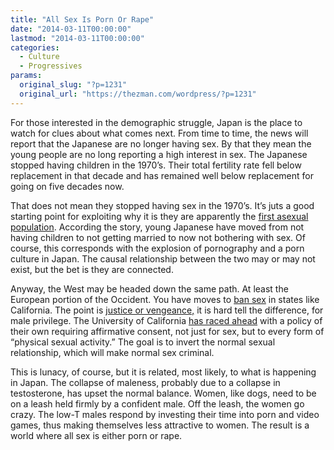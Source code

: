 ```yaml
---
title: "All Sex Is Porn Or Rape"
date: "2014-03-11T00:00:00"
lastmod: "2014-03-11T00:00:00"
categories:
  - Culture
  - Progressives
params:
  original_slug: "?p=1231"
  original_url: "https://thezman.com/wordpress/?p=1231"
---
```


For those interested in the demographic struggle, Japan is the place to
watch for clues about what comes next. From time to time, the news will
report that the Japanese are no longer having sex. By that they mean the
young people are no long reporting a high interest in sex. The Japanese
stopped having children in the 1970’s. Their total fertility rate fell
below replacement in that decade and has remained well below replacement
for going on five decades now.

That does not mean they stopped having sex in the 1970’s. It’s juts a
good starting point for exploiting why it is they are apparently the <a
href="https://www.theguardian.com/world/2013/oct/20/young-people-japan-stopped-having-sex"
rel="noopener noreferrer" target="_blank">first asexual population</a>.
According the story, young Japanese have moved from not having children
to not getting married to now not bothering with sex. Of course, this
corresponds with the explosion of pornography and a porn culture in
Japan. The causal relationship between the two may or may not exist, but
the bet is they are connected.

Anyway, the West may be headed down the same path. At least the European
portion of the Occident. You have moves to <a
href="http://leginfo.legislature.ca.gov/faces/billNavClient.xhtml?bill_id=201320140SB967"
rel="noopener noreferrer" target="_blank">ban sex</a> in states like
California. The point is <a
href="http://www.dailycal.org/2014/02/14/law-proposal-will-increase-access-sexual-assault-justice/"
rel="noopener noreferrer" target="_blank">justice or vengeance,</a> it
is hard tell the difference, for male privilege. The University of
California <a href="http://policy.ucop.edu/doc/4000385/SHSV"
rel="noopener noreferrer" target="_blank">has raced ahead</a> with a
policy of their own requiring affirmative consent, not just for sex, but
to every form of “physical sexual activity.” The goal is to invert the
normal sexual relationship, which will make normal sex criminal.

This is lunacy, of course, but it is related, most likely, to what is
happening in Japan. The collapse of maleness, probably due to a collapse
in testosterone, has upset the normal balance. Women, like dogs, need to
be on a leash held firmly by a confident male. Off the leash, the women
go crazy. The low-T males respond by investing their time into porn and
video games, thus making themselves less attractive to women. The result
is a world where all sex is either porn or rape.
